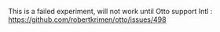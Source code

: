 

This is a failed experiment, will not work until Otto support Intl : https://github.com/robertkrimen/otto/issues/498


